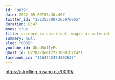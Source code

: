 ```yaml
---
id: "0039"
date: 2022-05-09T05:30:49Z
twitter_id: "1523537087365976065"
duration: 0:47
moos: true
title: science is spiritual, magic is material
summary: null
slug: "0039"
youtube_id: OUuUDd1IyEs
ghost_id: 6278a7deef22230001b2f421
facebook_id: "1164742474302637"
---
```

https://strolling.rosano.ca/0039/
